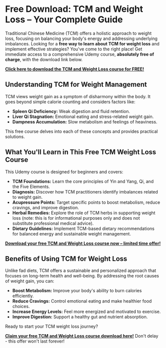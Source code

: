 # Free Download: TCM and Weight Loss – Your Complete Guide

Traditional Chinese Medicine (TCM) offers a holistic approach to weight loss, focusing on balancing your body's energy and addressing underlying imbalances. Looking for a **free way to learn about TCM for weight loss** and implement effective strategies? You've come to the right place! Get immediate access to a comprehensive Udemy course, **absolutely free of charge**, with the download link below.

[**Click here to download the TCM and Weight Loss course for FREE!**](https://udemywork.com/tcm-and-weight-loss)

## Understanding TCM for Weight Management

TCM views weight gain as a symptom of disharmony within the body. It goes beyond simple calorie counting and considers factors like:

*   **Spleen Qi Deficiency:** Weak digestion and fluid retention.
*   **Liver Qi Stagnation:** Emotional eating and stress-related weight gain.
*   **Dampness Accumulation:** Slow metabolism and feelings of heaviness.

This free course delves into each of these concepts and provides practical solutions.

## What You'll Learn in This Free TCM Weight Loss Course

This Udemy course is designed for beginners and covers:

*   **TCM Foundations:** Learn the core principles of Yin and Yang, Qi, and the Five Elements.
*   **Diagnosis:** Discover how TCM practitioners identify imbalances related to weight gain.
*   **Acupressure Points:** Target specific points to boost metabolism, reduce cravings, and improve digestion.
*   **Herbal Remedies:** Explore the role of TCM herbs in supporting weight loss (note: this is for informational purposes only and does not substitute professional medical advice).
*   **Dietary Guidelines:** Implement TCM-based dietary recommendations for balanced energy and sustainable weight management.

[**Download your free TCM and Weight Loss course now – limited time offer!**](https://udemywork.com/tcm-and-weight-loss)

## Benefits of Using TCM for Weight Loss

Unlike fad diets, TCM offers a sustainable and personalized approach that focuses on long-term health and well-being. By addressing the root causes of weight gain, you can:

*   **Boost Metabolism:** Improve your body's ability to burn calories efficiently.
*   **Reduce Cravings:** Control emotional eating and make healthier food choices.
*   **Increase Energy Levels:** Feel more energized and motivated to exercise.
*   **Improve Digestion:** Support a healthy gut and nutrient absorption.

Ready to start your TCM weight loss journey?

**[Claim your free TCM and Weight Loss course download here!](https://udemywork.com/tcm-and-weight-loss)** Don't delay - this offer won't last forever!
